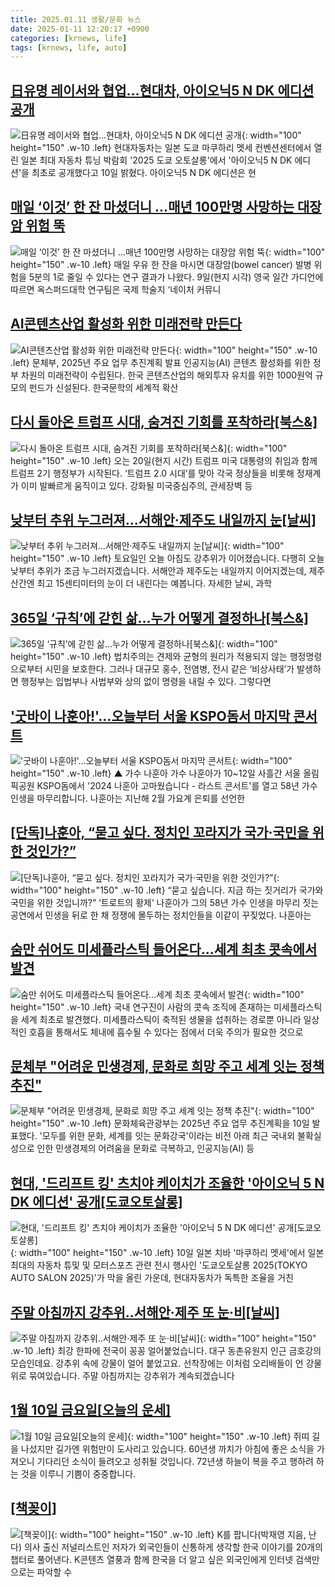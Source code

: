 ```yaml
---
title: 2025.01.11 생활/문화 뉴스
date: 2025-01-11 12:20:17 +0900
categories: [krnews, life]
tags: [krnews, life, auto]
---
```

## [日유명 레이서와 협업…현대차, 아이오닉5 N DK 에디션 공개](https://n.news.naver.com/mnews/article/014/0005293854)

![日유명 레이서와 협업…현대차, 아이오닉5 N DK 에디션 공개](https://mimgnews.pstatic.net/image/origin/014/2025/01/10/5293854.jpg?type=nf220_150){: width="100" height="150" .w-10 .left}
현대자동차는 일본 도쿄 마쿠하리 멧세 컨벤션센터에서 열린 일본 최대 자동차 튜닝 박람회 '2025 도쿄 오토살롱'에서 '아이오닉5 N DK 에디션'을 최초로 공개했다고 10일 밝혔다. 아이오닉5 N DK 에디션은 현

## [매일 ‘이것’ 한 잔 마셨더니 …매년 100만명 사망하는 대장암 위험 뚝](https://n.news.naver.com/mnews/article/023/0003881542)

![매일 ‘이것’ 한 잔 마셨더니 …매년 100만명 사망하는 대장암 위험 뚝](https://mimgnews.pstatic.net/image/origin/023/2025/01/10/3881542.jpg?type=nf220_150){: width="100" height="150" .w-10 .left}
매일 우유 한 잔을 마시면 대장암(bowel cancer) 발병 위험을 5분의 1로 줄일 수 있다는 연구 결과가 나왔다. 9일(현지 시각) 영국 일간 가디언에 따르면 옥스퍼드대학 연구팀은 국제 학술지 ‘네이처 커뮤니

## [AI콘텐츠산업 활성화 위한 미래전략 만든다](https://n.news.naver.com/mnews/article/009/0005427034)

![AI콘텐츠산업 활성화 위한 미래전략 만든다](https://mimgnews.pstatic.net/image/origin/009/2025/01/10/5427034.jpg?type=nf220_150){: width="100" height="150" .w-10 .left}
문체부, 2025년 주요 업무 추진계획 발표 인공지능(AI) 콘텐츠 활성화를 위한 정부 차원의 미래전략이 수립된다. 한국 콘텐츠산업의 해외투자 유치를 위한 1000원억 규모의 펀드가 신설된다. 한국문학의 세계적 확산

## [다시 돌아온 트럼프 시대, 숨겨진 기회를 포착하라[북스&]](https://n.news.naver.com/mnews/article/011/0004438313)

![다시 돌아온 트럼프 시대, 숨겨진 기회를 포착하라[북스&]](https://mimgnews.pstatic.net/image/origin/011/2025/01/10/4438313.jpg?type=nf220_150){: width="100" height="150" .w-10 .left}
오는 20일(현지 시간) 트럼프 미국 대통령의 취임과 함께 트럼프 2기 행정부가 시작된다. ‘트럼프 2.0 시대’를 맞아 각국 정상들을 비롯해 정재계가 이미 발빠르게 움직이고 있다. 강화될 미국중심주의, 관세장벽 등

## [낮부터 추위 누그러져...서해안·제주도 내일까지 눈[날씨]](https://n.news.naver.com/mnews/article/052/0002139439)

![낮부터 추위 누그러져...서해안·제주도 내일까지 눈[날씨]](https://mimgnews.pstatic.net/image/origin/052/2025/01/11/2139439.jpg?type=nf220_150){: width="100" height="150" .w-10 .left}
토요일인 오늘 아침도 강추위가 이어졌습니다. 다행히 오늘 낮부터 추위가 조금 누그러지겠습니다. 서해안과 제주도는 내일까지 이어지겠는데, 제주 산간엔 최고 15센티미터의 눈이 더 내린다는 예봅니다. 자세한 날씨, 과학

## [365일 ‘규칙’에 갇힌 삶…누가 어떻게 결정하나[북스&]](https://n.news.naver.com/mnews/article/011/0004438317)

![365일 ‘규칙’에 갇힌 삶…누가 어떻게 결정하나[북스&]](https://mimgnews.pstatic.net/image/origin/011/2025/01/10/4438317.jpg?type=nf220_150){: width="100" height="150" .w-10 .left}
법치주의는 견제와 균형의 원리가 적용되지 않는 행정명령으로부터 시민을 보호한다. 그러나 대규모 홍수, 전염병, 전시 같은 ‘비상사태’가 발생하면 행정부는 입법부나 사법부와 상의 없이 명령을 내릴 수 있다. 그렇다면

## ['굿바이 나훈아!'…오늘부터 서울 KSPO돔서 마지막 콘서트](https://n.news.naver.com/mnews/article/055/0001222356)

!['굿바이 나훈아!'…오늘부터 서울 KSPO돔서 마지막 콘서트](https://mimgnews.pstatic.net/image/origin/055/2025/01/10/1222356.jpg?type=nf220_150){: width="100" height="150" .w-10 .left}
▲ 가수 나훈아 가수 나훈아가 10~12일 사흘간 서울 올림픽공원 KSPO돔에서 '2024 나훈아 고마웠습니다 - 라스트 콘서트'를 열고 58년 가수 인생을 마무리합니다. 나훈아는 지난해 2월 가요계 은퇴를 선언한

## [[단독]나훈아, “묻고 싶다. 정치인 꼬라지가 국가·국민을 위한 것인가?”](https://n.news.naver.com/mnews/article/021/0002683341)

![[단독]나훈아, “묻고 싶다. 정치인 꼬라지가 국가·국민을 위한 것인가?”](https://mimgnews.pstatic.net/image/origin/021/2025/01/10/2683341.jpg?type=nf220_150){: width="100" height="150" .w-10 .left}
“묻고 싶습니다. 지금 하는 짓거리가 국가와 국민을 위한 것입니까?” ‘트로트의 황제’ 나훈아가 그의 58년 가수 인생을 마무리 짓는 공연에서 민생을 뒤로 한 채 정쟁에 몰두하는 정치인들을 이같이 꾸짖었다. 나훈아는

## [숨만 쉬어도 미세플라스틱 들어온다…세계 최초 콧속에서 발견](https://n.news.naver.com/mnews/article/032/0003344700)

![숨만 쉬어도 미세플라스틱 들어온다…세계 최초 콧속에서 발견](https://mimgnews.pstatic.net/image/origin/032/2025/01/11/3344700.jpg?type=nf220_150){: width="100" height="150" .w-10 .left}
국내 연구진이 사람의 콧속 조직에 존재하는 미세플라스틱을 세계 최초로 발견했다. 미세플라스틱이 축적된 생물을 섭취하는 경로뿐 아니라 일상적인 호흡을 통해서도 체내에 흡수될 수 있다는 점에서 더욱 주의가 필요한 것으로

## [문체부 "어려운 민생경제, 문화로 희망 주고 세계 잇는 정책 추진"](https://n.news.naver.com/mnews/article/014/0005293944)

![문체부 "어려운 민생경제, 문화로 희망 주고 세계 잇는 정책 추진"](https://mimgnews.pstatic.net/image/origin/014/2025/01/10/5293944.jpg?type=nf220_150){: width="100" height="150" .w-10 .left}
문화체육관광부는 2025년 주요 업무 추진계획을 10일 발표했다. '모두를 위한 문화, 세계를 잇는 문화강국'이라는 비전 아래 최근 국내외 불확실성으로 인한 민생경제의 어려움을 문화로 극복하고, 인공지능(AI) 등

## [현대, '드리프트 킹' 츠치야 케이치가 조율한 '아이오닉 5 N DK 에디션' 공개[도쿄오토살롱]](https://n.news.naver.com/mnews/article/011/0004438455)

![현대, '드리프트 킹' 츠치야 케이치가 조율한 '아이오닉 5 N DK 에디션' 공개[도쿄오토살롱]](https://mimgnews.pstatic.net/image/origin/011/2025/01/11/4438455.jpg?type=nf220_150){: width="100" height="150" .w-10 .left}
10일 일본 치바 '마쿠하리 멧세'에서 일본 최대의 자동차 튜및 및 모터스포츠 관련 전시 행사인 '도쿄오토살롱 2025(TOKYO AUTO SALON 2025)'가 막을 올린 가운데, 현대자동차가 독특한 조율을 거친

## [주말 아침까지 강추위‥서해안·제주 또 눈·비[날씨]](https://n.news.naver.com/mnews/article/214/0001399294)

![주말 아침까지 강추위‥서해안·제주 또 눈·비[날씨]](https://mimgnews.pstatic.net/image/origin/214/2025/01/10/1399294.jpg?type=nf220_150){: width="100" height="150" .w-10 .left}
최강 한파에 전국이 꽁꽁 얼어붙었습니다. 대구 동촌유원지 인근 금호강의 모습인데요. 강추위 속에 강물이 얼어 붙었고요. 선착장에는 이처럼 오리배들이 언 강물 위로 묶여있습니다. 주말 아침까지는 강추위가 계속되겠습니다

## [1월 10일 금요일[오늘의 운세]](https://n.news.naver.com/mnews/article/366/0001046270)

![1월 10일 금요일[오늘의 운세]](https://mimgnews.pstatic.net/image/origin/366/2025/01/10/1046270.jpg?type=nf220_150){: width="100" height="150" .w-10 .left}
쥐띠 길을 나섰지만 길가엔 위험만이 도사리고 있습니다. 60년생 까치가 아침에 좋은 소식을 가져오니 기다리던 소식이 들려오고 성취될 것입니다. 72년생 하늘이 복을 주고 행하려 하는 것을 이루니 기쁨이 중중합니다.

## [[책꽂이]](https://n.news.naver.com/mnews/article/081/0003509974)

![[책꽂이]](https://mimgnews.pstatic.net/image/origin/081/2025/01/10/3509974.jpg?type=nf220_150){: width="100" height="150" .w-10 .left}
K를 팝니다(박재영 지음, 난다) 의사 출신 저널리스트인 저자가 외국인들이 신통하게 생각할 한국 이야기를 20개의 챕터로 풀어낸다. K콘텐츠 열풍과 함께 한국을 더 알고 싶은 외국인에게 인터넷 검색만으로는 파악할 수

